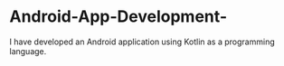 # Android-App-Development-
I have developed an Android application using Kotlin as a programming language.
